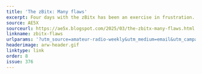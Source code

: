 ```yaml
---
title: 'The zBitx: Many flaws'
excerpt: Four days with the zBitx has been an exercise in frustration.
source: AE5X
sourceurl: https://ae5x.blogspot.com/2025/03/the-zbitx-many-flaws.html
linkname: zbitx-flaws
urlparams: '?utm_source=amateur-radio-weekly&utm_medium=email&utm_campaign=newsletter'
headerimage: arw-header.gif
linktype: link
order: 8
issue: 376
---
```

